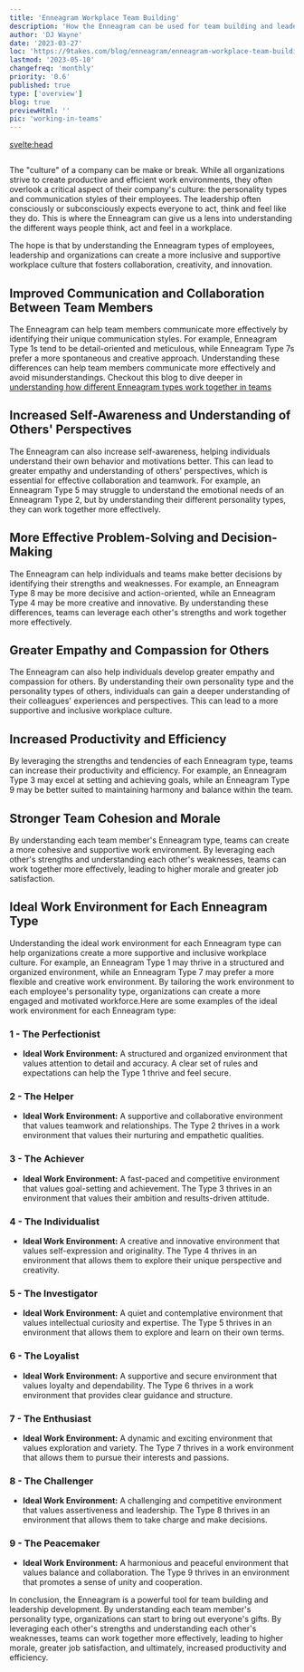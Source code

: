```yaml
---
title: 'Enneagram Workplace Team Building'
description: 'How the Enneagram can be used for team building and leadership development'
author: 'DJ Wayne'
date: '2023-03-27'
loc: 'https://9takes.com/blog/enneagram/enneagram-workplace-team-building'
lastmod: '2023-05-10'
changefreq: 'monthly'
priority: '0.6'
published: true
type: ['overview']
blog: true
previewHtml: ''
pic: 'working-in-teams'
---
```


<svelte:head>

<meta property="og:image" content="https://9takes.com/blogs/working-in-teams.webp" />
  <link rel="canonical" href="https://9takes.com/blog/enneagram/enneagram-workplace-team-building">
</svelte:head>
<script>
	import  PopCard  from "../../lib/components/atoms/PopCard.svelte";
</script>
<div style="display: flex;
    justify-content: center;">
<PopCard
		image={`/blogs/working-in-teams.webp`}
		showIcon={false}
		displayText=""
		altText="People working in teams"
		subtext=""
	/>
</div>

<p class="firstLetter">The "culture" of a company can be make or break. While all organizations strive to create productive and efficient work environments, they often overlook a critical aspect of their company's culture: the personality types and communication styles of their employees. The leadership often consciously or subconsciously expects everyone to act, think and feel like they do. This is where the Enneagram can give us a lens into understanding the different ways people think, act and feel in a workplace.</p>

The hope is that by understanding the Enneagram types of employees, leadership and organizations can create a more inclusive and supportive workplace culture that fosters collaboration, creativity, and innovation.

## Improved Communication and Collaboration Between Team Members

The Enneagram can help team members communicate more effectively by identifying their unique communication styles. For example, Enneagram Type 1s tend to be detail-oriented and meticulous, while Enneagram Type 7s prefer a more spontaneous and creative approach. Understanding these differences can help team members communicate more effectively and avoid misunderstandings. Checkout this blog to dive deeper in <a href="enneagram-types-working-in-teams" >understanding how different Enneagram types work together in teams</a>

## Increased Self-Awareness and Understanding of Others' Perspectives

The Enneagram can also increase self-awareness, helping individuals understand their own behavior and motivations better. This can lead to greater empathy and understanding of others' perspectives, which is essential for effective collaboration and teamwork. For example, an Enneagram Type 5 may struggle to understand the emotional needs of an Enneagram Type 2, but by understanding their different personality types, they can work together more effectively.

## More Effective Problem-Solving and Decision-Making

The Enneagram can help individuals and teams make better decisions by identifying their strengths and weaknesses. For example, an Enneagram Type 8 may be more decisive and action-oriented, while an Enneagram Type 4 may be more creative and innovative. By understanding these differences, teams can leverage each other's strengths and work together more effectively.

## Greater Empathy and Compassion for Others

The Enneagram can also help individuals develop greater empathy and compassion for others. By understanding their own personality type and the personality types of others, individuals can gain a deeper understanding of their colleagues' experiences and perspectives. This can lead to a more supportive and inclusive workplace culture.

## Increased Productivity and Efficiency

By leveraging the strengths and tendencies of each Enneagram type, teams can increase their productivity and efficiency. For example, an Enneagram Type 3 may excel at setting and achieving goals, while an Enneagram Type 9 may be better suited to maintaining harmony and balance within the team.

## Stronger Team Cohesion and Morale

By understanding each team member's Enneagram type, teams can create a more cohesive and supportive work environment. By leveraging each other's strengths and understanding each other's weaknesses, teams can work together more effectively, leading to higher morale and greater job satisfaction.

## Ideal Work Environment for Each Enneagram Type

Understanding the ideal work environment for each Enneagram type can help organizations create a more supportive and inclusive workplace culture. For example, an Enneagram Type 1 may thrive in a structured and organized environment, while an Enneagram Type 7 may prefer a more flexible and creative work environment. By tailoring the work environment to each employee's personality type, organizations can create a more engaged and motivated workforce.Here are some examples of the ideal work environment for each Enneagram type:

### 1 - The Perfectionist

- **Ideal Work Environment:** A structured and organized environment that values attention to detail and accuracy. A clear set of rules and expectations can help the Type 1 thrive and feel secure.

### 2 - The Helper

- **Ideal Work Environment:** A supportive and collaborative environment that values teamwork and relationships. The Type 2 thrives in a work environment that values their nurturing and empathetic qualities.

### 3 - The Achiever

- **Ideal Work Environment:** A fast-paced and competitive environment that values goal-setting and achievement. The Type 3 thrives in an environment that values their ambition and results-driven attitude.

### 4 - The Individualist

- **Ideal Work Environment:** A creative and innovative environment that values self-expression and originality. The Type 4 thrives in an environment that allows them to explore their unique perspective and creativity.

### 5 - The Investigator

- **Ideal Work Environment:** A quiet and contemplative environment that values intellectual curiosity and expertise. The Type 5 thrives in an environment that allows them to explore and learn on their own terms.

### 6 - The Loyalist

- **Ideal Work Environment:** A supportive and secure environment that values loyalty and dependability. The Type 6 thrives in a work environment that provides clear guidance and structure.

### 7 - The Enthusiast

- **Ideal Work Environment:** A dynamic and exciting environment that values exploration and variety. The Type 7 thrives in a work environment that allows them to pursue their interests and passions.

### 8 - The Challenger

- **Ideal Work Environment:** A challenging and competitive environment that values assertiveness and leadership. The Type 8 thrives in an environment that allows them to take charge and make decisions.

### 9 - The Peacemaker

- **Ideal Work Environment:** A harmonious and peaceful environment that values balance and collaboration. The Type 9 thrives in an environment that promotes a sense of unity and cooperation.

In conclusion, the Enneagram is a powerful tool for team building and leadership development. By understanding each team member's personality type, organizations can start to bring out everyone's gifts. By leveraging each other's strengths and understanding each other's weaknesses, teams can work together more effectively, leading to higher morale, greater job satisfaction, and ultimately, increased productivity and efficiency.

<div>
<script type="application/ld+json">
{
"@context": "http://schema.org",
"@type": "BlogPosting",
"articleBody": "As organizations strive to create more productive and efficient work environments, they often overlook a critical aspect of their company's culture: the personality types and communication styles of their employees. This is where the Enneagram can play a vital role in team building and leadership development. ...",
"articleSection": "Team Building",
"author": {
"@type": "Person",
"name": "DJ Wayne",
"sameAs": [
      {
        "@id": "https://www.instagram.com/djwayne3/"
      },
      {
        "@id": "https://twitter.com/djwayne3"
      }
     ]
},
"dateModified": {
"@type": "Date",
"@value": "2023-03-01"
},
"datePublished": {
"@type": "Date",
"@value": "2023-03-17"
},
"description": "Learn how the Enneagram can help organizations create a more inclusive and supportive workplace culture that fosters collaboration, creativity, and innovation.",
"headline": "Using the Enneagram for Team Building and Leadership Development",
"image": {
"@type": "ImageObject",
"height": "630",
"url": {
"@id": "https://9takes.com/blogs/working-in-teams.webp"
},
"width": "1200"
},
"mainEntityOfPage": {
"@id": "https://9takes.com/blog/enneagram/enneagram-workplace-team-building",
"@type": "WebPage"
},
"publisher": {
"@type": "Organization",
"sameAs": [
      {
        "@id": "https://www.instagram.com/9takesdotcom/"
      },
      {
        "@id": "https://twitter.com/9takesdotcom"
      }
     ],
"logo": {
"@type": "ImageObject",
"url": {
"@id": "https://9takes.com/brand/darkRubix.png"
}
},
"name": "9takes"
}
}
</script>
</div>
